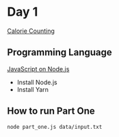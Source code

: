 # Day 1

[Calorie Counting](https://adventofcode.com/2022/day/1)

## Programming Language

[JavaScript on Node.js](https://nodejs.org/en/)

- Install Node.js
- Install Yarn

## How to run Part One

```bash
node part_one.js data/input.txt
```
